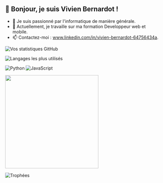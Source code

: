 ## 👋 Bonjour, je suis Vivien Bernardot !
- 🌱 Je suis passionné par l'informatique de manière générale.
- 🔭 Actuellement, je travaille sur ma formation Developpeur web et mobile. 
- 📫 Contactez-moi : www.linkedin.com/in/vivien-bernardot-64756434a.

![Vos statistiques GitHub](https://github-readme-stats.vercel.app/api?username=VotreNomUtilisateur&show_icons=true&theme=radical)

![Langages les plus utilisés](https://github-readme-stats.vercel.app/api/top-langs/?username=VotreNomUtilisateur&layout=compact&theme=radical)

![Python](https://img.shields.io/badge/-Python-3776AB?style=flat-square&logo=python&logoColor=white)
![JavaScript](https://img.shields.io/badge/-JavaScript-F7DF1E?style=flat-square&logo=javascript&logoColor=black)

<img src="https://media.giphy.com/media/26tn33aiTi1jkl6H6/giphy.gif" width="300">

![Trophées](https://github-profile-trophy.vercel.app/?username=VotreNomUtilisateur&theme=onedark)

